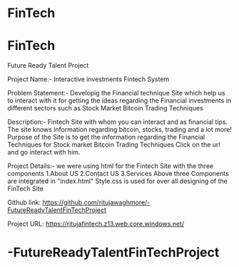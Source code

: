 # FinTech

# FinTech
Future Ready Talent Project


Project Name:-
		Interactive investments Fintech System

Problem Statement:-
		Developig the Financial technique Site which help us to interact with it 
		for getting the ideas regarding the Financial investments in different sectors such as
		Stock Market 
		Bitcoin 
		Trading Techniques

Description:-
		Fintech Site with whom you can interact and as financial tips. The site knows information regarding bitcoin, stocks, trading and a lot more!
		Purpose of the Site is to get the information regarding the Financial Techniques for 
		 Stock market 
		 Bitcoin
		 Trading Techniques 
		Click on the url and go interact with him.

Project Details:-
		we were using html for the Fintech Site with the three components
		1.About US
		2.Contact US
		3.Services 
		 Above three Components are integrated in "index.html"
		 Style.css is used for over all designing of the FinTech Site
 
 
 Github link: https://github.com/ritujawaghmore/-FutureReadyTalentFinTechProject

 Project URL: https://ritujafintech.z13.web.core.windows.net/
 
# -FutureReadyTalentFinTechProject
